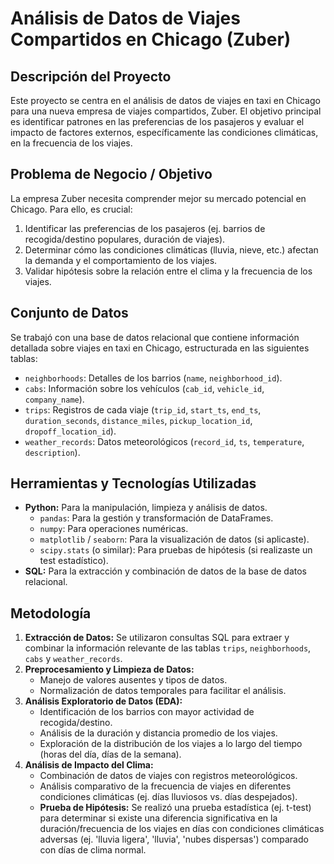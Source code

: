 # Análisis de Datos de Viajes Compartidos en Chicago (Zuber)

## Descripción del Proyecto
Este proyecto se centra en el análisis de datos de viajes en taxi en Chicago para una nueva empresa de viajes compartidos, Zuber. El objetivo principal es identificar patrones en las preferencias de los pasajeros y evaluar el impacto de factores externos, específicamente las condiciones climáticas, en la frecuencia de los viajes.

## Problema de Negocio / Objetivo
La empresa Zuber necesita comprender mejor su mercado potencial en Chicago. Para ello, es crucial:
1.  Identificar las preferencias de los pasajeros (ej. barrios de recogida/destino populares, duración de viajes).
2.  Determinar cómo las condiciones climáticas (lluvia, nieve, etc.) afectan la demanda y el comportamiento de los viajes.
3.  Validar hipótesis sobre la relación entre el clima y la frecuencia de los viajes.

## Conjunto de Datos
Se trabajó con una base de datos relacional que contiene información detallada sobre viajes en taxi en Chicago, estructurada en las siguientes tablas:
* `neighborhoods`: Detalles de los barrios (`name`, `neighborhood_id`).
* `cabs`: Información sobre los vehículos (`cab_id`, `vehicle_id`, `company_name`).
* `trips`: Registros de cada viaje (`trip_id`, `start_ts`, `end_ts`, `duration_seconds`, `distance_miles`, `pickup_location_id`, `dropoff_location_id`).
* `weather_records`: Datos meteorológicos (`record_id`, `ts`, `temperature`, `description`).

## Herramientas y Tecnologías Utilizadas
* **Python:** Para la manipulación, limpieza y análisis de datos.
    * `pandas`: Para la gestión y transformación de DataFrames.
    * `numpy`: Para operaciones numéricas.
    * `matplotlib` / `seaborn`: Para la visualización de datos (si aplicaste).
    * `scipy.stats` (o similar): Para pruebas de hipótesis (si realizaste un test estadístico).
* **SQL:** Para la extracción y combinación de datos de la base de datos relacional.

## Metodología
1.  **Extracción de Datos:** Se utilizaron consultas SQL para extraer y combinar la información relevante de las tablas `trips`, `neighborhoods`, `cabs` y `weather_records`.
2.  **Preprocesamiento y Limpieza de Datos:**
    * Manejo de valores ausentes y tipos de datos.
    * Normalización de datos temporales para facilitar el análisis.
3.  **Análisis Exploratorio de Datos (EDA):**
    * Identificación de los barrios con mayor actividad de recogida/destino.
    * Análisis de la duración y distancia promedio de los viajes.
    * Exploración de la distribución de los viajes a lo largo del tiempo (horas del día, días de la semana).
4.  **Análisis de Impacto del Clima:**
    * Combinación de datos de viajes con registros meteorológicos.
    * Análisis comparativo de la frecuencia de viajes en diferentes condiciones climáticas (ej. días lluviosos vs. días despejados).
    * **Prueba de Hipótesis:** Se realizó una prueba estadística (ej. t-test) para determinar si existe una diferencia significativa en la duración/frecuencia de los viajes en días con condiciones climáticas adversas (ej. 'lluvia ligera', 'lluvia', 'nubes dispersas') comparado con días de clima normal.
